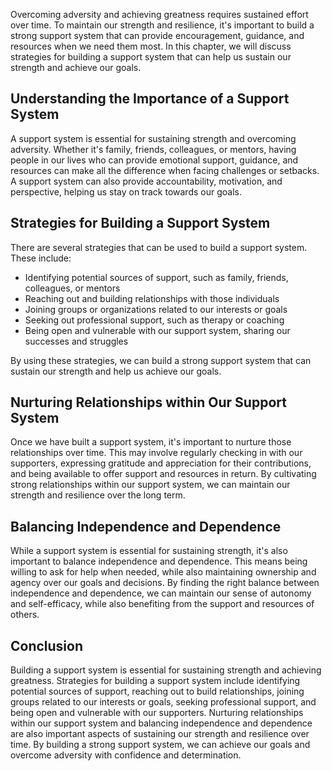 
Overcoming adversity and achieving greatness requires sustained effort over time. To maintain our strength and resilience, it's important to build a strong support system that can provide encouragement, guidance, and resources when we need them most. In this chapter, we will discuss strategies for building a support system that can help us sustain our strength and achieve our goals.

Understanding the Importance of a Support System
------------------------------------------------

A support system is essential for sustaining strength and overcoming adversity. Whether it's family, friends, colleagues, or mentors, having people in our lives who can provide emotional support, guidance, and resources can make all the difference when facing challenges or setbacks. A support system can also provide accountability, motivation, and perspective, helping us stay on track towards our goals.

Strategies for Building a Support System
----------------------------------------

There are several strategies that can be used to build a support system. These include:

* Identifying potential sources of support, such as family, friends, colleagues, or mentors
* Reaching out and building relationships with those individuals
* Joining groups or organizations related to our interests or goals
* Seeking out professional support, such as therapy or coaching
* Being open and vulnerable with our support system, sharing our successes and struggles

By using these strategies, we can build a strong support system that can sustain our strength and help us achieve our goals.

Nurturing Relationships within Our Support System
-------------------------------------------------

Once we have built a support system, it's important to nurture those relationships over time. This may involve regularly checking in with our supporters, expressing gratitude and appreciation for their contributions, and being available to offer support and resources in return. By cultivating strong relationships within our support system, we can maintain our strength and resilience over the long term.

Balancing Independence and Dependence
-------------------------------------

While a support system is essential for sustaining strength, it's also important to balance independence and dependence. This means being willing to ask for help when needed, while also maintaining ownership and agency over our goals and decisions. By finding the right balance between independence and dependence, we can maintain our sense of autonomy and self-efficacy, while also benefiting from the support and resources of others.

Conclusion
----------

Building a support system is essential for sustaining strength and achieving greatness. Strategies for building a support system include identifying potential sources of support, reaching out to build relationships, joining groups related to our interests or goals, seeking professional support, and being open and vulnerable with our supporters. Nurturing relationships within our support system and balancing independence and dependence are also important aspects of sustaining our strength and resilience over time. By building a strong support system, we can achieve our goals and overcome adversity with confidence and determination.
